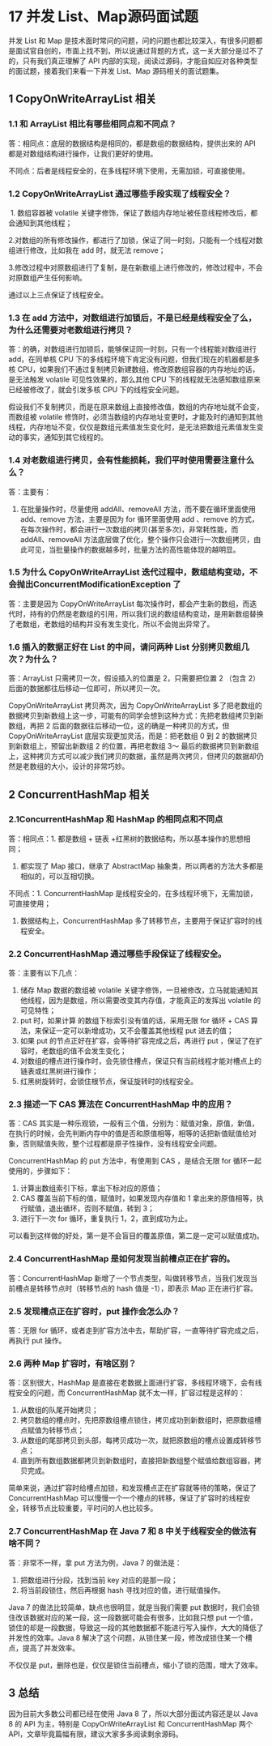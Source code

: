# 17 并发 List、Map源码面试题

并发 List 和 Map 是技术面时常问的问题，问的问题也都比较深入，有很多问题都是面试官自创的，市面上找不到，所以说通过背题的方式，这一关大部分是过不了的，只有我们真正理解了 API 内部的实现，阅读过源码，才能自如应对各种类型的面试题，接着我们来看一下并发 List、Map 源码相关的面试题集。

## 1 CopyOnWriteArrayList 相关

### 1.1 和 ArrayList 相比有哪些相同点和不同点？

答：相同点：底层的数据结构是相同的，都是数组的数据结构，提供出来的 API 都是对数组结构进行操作，让我们更好的使用。

不同点：后者是线程安全的，在多线程环境下使用，无需加锁，可直接使用。

### 1.2 CopyOnWriteArrayList 通过哪些手段实现了线程安全？

​	1. 数组容器被 volatile 关键字修饰，保证了数组内存地址被任意线程修改后，都会通知到其他线程；

​	2.对数组的所有修改操作，都进行了加锁，保证了同一时刻，只能有一个线程对数组进行修改，比如我在 add 时，就无法 remove；

​	3.修改过程中对原数组进行了复制，是在新数组上进行修改的，修改过程中，不会对原数组产生任何影响。

通过以上三点保证了线程安全。

### 1.3 在 add 方法中，对数组进行加锁后，不是已经是线程安全了么，为什么还需要对老数组进行拷贝？

答：的确，对数组进行加锁后，能够保证同一时刻，只有一个线程能对数组进行 add，在同单核 CPU 下的多线程环境下肯定没有问题，但我们现在的机器都是多核 CPU，如果我们不通过复制拷贝新建数组，修改原数组容器的内存地址的话，是无法触发 volatile 可见性效果的，那么其他 CPU 下的线程就无法感知数组原来已经被修改了，就会引发多核 CPU 下的线程安全问题。

假设我们不复制拷贝，而是在原来数组上直接修改值，数组的内存地址就不会变，而数组被 volatile 修饰时，必须当数组的内存地址变更时，才能及时的通知到其他线程，内存地址不变，仅仅是数组元素值发生变化时，是无法把数组元素值发生变动的事实，通知到其它线程的。

### 1.4 对老数组进行拷贝，会有性能损耗，我们平时使用需要注意什么么？

答：主要有：

1. 在批量操作时，尽量使用 addAll、removeAll 方法，而不要在循环里面使用 add、remove 方法，主要是因为 for 循环里面使用 add 、remove 的方式，在每次操作时，都会进行一次数组的拷贝(甚至多次)，非常耗性能，而 addAll、removeAll 方法底层做了优化，整个操作只会进行一次数组拷贝，由此可见，当批量操作的数据越多时，批量方法的高性能体现的越明显。

### 1.5 为什么 CopyOnWriteArrayList 迭代过程中，数组结构变动，不会抛出ConcurrentModificationException 了

答：主要是因为 CopyOnWriteArrayList 每次操作时，都会产生新的数组，而迭代时，持有的仍然是老数组的引用，所以我们说的数组结构变动，是用新数组替换了老数组，老数组的结构并没有发生变化，所以不会抛出异常了。

### 1.6 插入的数据正好在 List 的中间，请问两种 List 分别拷贝数组几次？为什么？

答：ArrayList 只需拷贝一次，假设插入的位置是 2，只需要把位置 2 （包含 2）后面的数据都往后移动一位即可，所以拷贝一次。

CopyOnWriteArrayList 拷贝两次，因为 CopyOnWriteArrayList 多了把老数组的数据拷贝到新数组上这一步，可能有的同学会想到这种方式：先把老数组拷贝到新数组，再把 2 后面的数据往后移动一位，这的确是一种拷贝的方式，但 CopyOnWriteArrayList 底层实现更加灵活，而是：把老数组 0 到 2 的数据拷贝到新数组上，预留出新数组 2 的位置，再把老数组 3～ 最后的数据拷贝到新数组上，这种拷贝方式可以减少我们拷贝的数据，虽然是两次拷贝，但拷贝的数据却仍然是老数组的大小，设计的非常巧妙。

## 2 ConcurrentHashMap 相关

### 2.1ConcurrentHashMap 和 HashMap 的相同点和不同点

答：相同点：1. 都是数组 + 链表 +红黑树的数据结构，所以基本操作的思想相同；

1. 都实现了 Map 接口，继承了 AbstractMap 抽象类，所以两者的方法大多都是相似的，可以互相切换。

不同点：1. ConcurrentHashMap 是线程安全的，在多线程环境下，无需加锁，可直接使用；

1. 数据结构上，ConcurrentHashMap 多了转移节点，主要用于保证扩容时的线程安全。

### 2.2 ConcurrentHashMap 通过哪些手段保证了线程安全。

答：主要有以下几点：

1. 储存 Map 数据的数组被 volatile 关键字修饰，一旦被修改，立马就能通知其他线程，因为是数组，所以需要改变其内存值，才能真正的发挥出 volatile 的可见特性；
2. put 时，如果计算 的数组下标索引没有值的话，采用无限 for 循环 + CAS 算法，来保证一定可以新增成功，又不会覆盖其他线程 put 进去的值；
3. 如果 put 的节点正好在扩容，会等待扩容完成之后，再进行 put ，保证了在扩容时，老数组的值不会发生变化；
4. 对数组的槽点进行操作时，会先锁住槽点，保证只有当前线程才能对槽点上的链表或红黑树进行操作；
5. 红黑树旋转时，会锁住根节点，保证旋转时的线程安全。

### 2.3 描述一下 CAS 算法在 ConcurrentHashMap 中的应用？

答：CAS 其实是一种乐观锁，一般有三个值，分别为：赋值对象，原值，新值，在执行的时候，会先判断内存中的值是否和原值相等，相等的话把新值赋值给对象，否则赋值失败，整个过程都是原子性操作，没有线程安全问题。

ConcurrentHashMap 的 put 方法中，有使用到 CAS ，是结合无限 for 循环一起使用的，步骤如下：

1. 计算出数组索引下标，拿出下标对应的原值；
2. CAS 覆盖当前下标的值，赋值时，如果发现内存值和 1 拿出来的原值相等，执行赋值，退出循环，否则不赋值，转到 3；
3. 进行下一次 for 循环，重复执行 1，2，直到成功为止。

可以看到这样做的好处，第一是不会盲目的覆盖原值，第二是一定可以赋值成功。

### 2.4 ConcurrentHashMap 是如何发现当前槽点正在扩容的。

答：ConcurrentHashMap 新增了一个节点类型，叫做转移节点，当我们发现当前槽点是转移节点时（转移节点的 hash 值是 -1），即表示 Map 正在进行扩容。

### 2.5 发现槽点正在扩容时，put 操作会怎么办？

答：无限 for 循环，或者走到扩容方法中去，帮助扩容，一直等待扩容完成之后，再执行 put 操作。

### 2.6 两种 Map 扩容时，有啥区别？

答：区别很大，HashMap 是直接在老数据上面进行扩容，多线程环境下，会有线程安全的问题，而 ConcurrentHashMap 就不太一样，扩容过程是这样的：

1. 从数组的队尾开始拷贝；
2. 拷贝数组的槽点时，先把原数组槽点锁住，拷贝成功到新数组时，把原数组槽点赋值为转移节点；
3. 从数组的尾部拷贝到头部，每拷贝成功一次，就把原数组的槽点设置成转移节点；
4. 直到所有数组数据都拷贝到新数组时，直接把新数组整个赋值给数组容器，拷贝完成。

简单来说，通过扩容时给槽点加锁，和发现槽点正在扩容就等待的策略，保证了 ConcurrentHashMap 可以慢慢一个一个槽点的转移，保证了扩容时的线程安全，转移节点比较重要，平时问的人也比较多。

### 2.7 ConcurrentHashMap 在 Java 7 和 8 中关于线程安全的做法有啥不同？

答：非常不一样，拿 put 方法为例，Java 7 的做法是：

1. 把数组进行分段，找到当前 key 对应的是那一段；
2. 将当前段锁住，然后再根据 hash 寻找对应的值，进行赋值操作。

Java 7 的做法比较简单，缺点也很明显，就是当我们需要 put 数据时，我们会锁住改该数据对应的某一段，这一段数据可能会有很多，比如我只想 put 一个值，锁住的却是一段数据，导致这一段的其他数据都不能进行写入操作，大大的降低了并发性的效率。Java 8 解决了这个问题，从锁住某一段，修改成锁住某一个槽点，提高了并发效率。

不仅仅是 put，删除也是，仅仅是锁住当前槽点，缩小了锁的范围，增大了效率。

## 3 总结

因为目前大多数公司都已经在使用 Java 8 了，所以大部分面试内容还是以 Java 8 的 API 为主，特别是 CopyOnWriteArrayList 和 ConcurrentHashMap 两个 API，文章毕竟篇幅有限，建议大家多多阅读剩余源码。